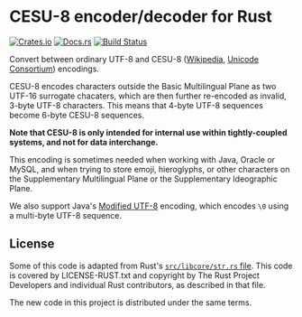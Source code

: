 # CESU-8 encoder/decoder for Rust

[![Crates.io][crates-badge]][crates-url]
[![Docs.rs][docs-badge]][docs-url]
[![Build Status][actions-badge]][actions-url]

Convert between ordinary UTF-8 and CESU-8 ([Wikipedia][wikipedia-cesu8], [Unicode Consortium][unicode-cesu8]) encodings.

CESU-8 encodes characters outside the Basic Multilingual Plane as two
UTF-16 surrogate chacaters, which are then further re-encoded as invalid,
3-byte UTF-8 characters.  This means that 4-byte UTF-8 sequences become
6-byte CESU-8 sequences.

**Note that CESU-8 is only intended for internal use within tightly-coupled
systems, and not for data interchange.**

This encoding is sometimes needed when working with Java, Oracle or MySQL,
and when trying to store emoji, hieroglyphs, or other characters on the
Supplementary Multilingual Plane or the Supplementary Ideographic Plane.

We also support Java's [Modified UTF-8][wikipedia-mutf8] encoding, which encodes `\0`
using a multi-byte UTF-8 sequence.

## License

Some of this code is adapted from Rust's [`src/libcore/str.rs` file][str.rs].
This code is covered by LICENSE-RUST.txt and copyright by The Rust Project
Developers and individual Rust contributors, as described in that file.

The new code in this project is distributed under the same terms.

[str.rs]: https://github.com/rust-lang/rust/blob/master/src/libcore/str.rs
[crates-badge]: https://img.shields.io/crates/v/cesu8str.svg
[crates-url]: https://crates.io/crates/cesu8str
[docs-badge]: https://img.shields.io/badge/docs.rs-cesu8str?logo=docs.rs
[docs-url]: https://docs.io/cesu8str
[actions-badge]: https://github.com/chrismooredev/cesu8str/workflows/CI/badge.svg
[actions-url]: https://github.com/chrismooredev/cesu8str/actions?query=workflow%3ACI+branch%3Amaster
[wikipedia-cesu8]: https://en.wikipedia.org/wiki/CESU-8
[wikipedia-mutf8]: https://en.wikipedia.org/wiki/UTF-8#Modified_UTF-8
[unicode-cesu8]: https://www.unicode.org/reports/tr26/tr26-2.html
